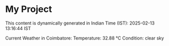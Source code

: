 # My Project

This content is dynamically generated in Indian Time (IST): 2025-02-13 13:16:44 IST


Current Weather in Coimbatore:
Temperature: 32.88 °C
Condition: clear sky

